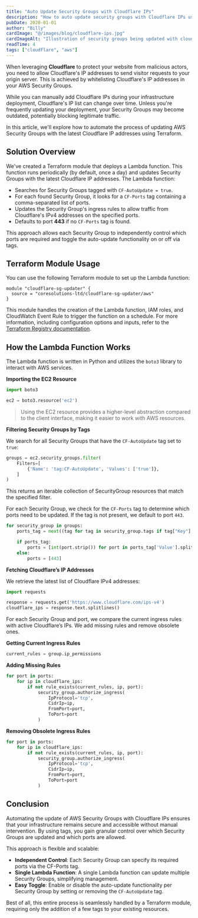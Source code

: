 ```yaml
---
title: "Auto Update Security Groups with Cloudflare IPs"
description: "How to auto update security groups with Cloudflare IPs using AWS Lambda"
pubDate: 2020-01-01
author: "Billy"
cardImage: "@/images/blog/cloudflare-ips.jpg"
cardImageAlt: "Illustration of security groups being updated with cloudflare ips"
readTime: 4
tags: ["cloudflare", "aws"]
---
```


When leveraging **Cloudflare** to protect your website from malicious actors, you need to allow Cloudflare's IP addresses to send visitor requests to your origin server. This is achieved by whitelisting Cloudflare's IP addresses in your AWS Security Groups.

While you can manually add Cloudflare IPs during your infrastructure deployment, Cloudflare's IP list can change over time. Unless you're frequently updating your deployment, your Security Groups may become outdated, potentially blocking legitimate traffic.

In this article, we'll explore how to automate the process of updating AWS Security Groups with the latest Cloudflare IP addresses using Terraform.

## Solution Overview

We've created a Terraform module that deploys a Lambda function. This function runs periodically (by default, once a day) and updates Security Groups with the latest Cloudflare IP addresses. The Lambda function:

- Searches for Security Groups tagged with `CF-AutoUpdate = true`.
- For each found Security Group, it looks for a `CF-Ports` tag containing a comma-separated list of ports.
- Updates the Security Group's ingress rules to allow traffic from Cloudflare's IPv4 addresses on the specified ports.
- Defaults to port **443** if no `CF-Ports` tag is found.

This approach allows each Security Group to independently control which ports are required and toggle the auto-update functionality on or off via tags.

## Terraform Module Usage

You can use the following Terraform module to set up the Lambda function:

```hcl
module "cloudflare-sg-updater" {
  source = "coresolutions-ltd/cloudflare-sg-updater/aws"
}
```

This module handles the creation of the Lambda function, IAM roles, and CloudWatch Event Rule to trigger the function on a schedule. For more information, including configuration options and inputs, refer to the [Terraform Registry documentation](https://registry.terraform.io/modules/coresolutions-ltd/cloudflare-sg-updater/aws/latest).

## How the Lambda Function Works

The Lambda function is written in Python and utilizes the `boto3` library to interact with AWS services.

**Importing the EC2 Resource**

```python
import boto3

ec2 = boto3.resource('ec2')
```

> Using the EC2 resource provides a higher-level abstraction compared to the client interface, making it easier to work with AWS resources.

**Filtering Security Groups by Tags**

We search for all Security Groups that have the `CF-AutoUpdate` tag set to `true`:

```python
groups = ec2.security_groups.filter(
    Filters=[
        {'Name': 'tag:CF-AutoUpdate', 'Values': ['true']},
    ]
)
```

This returns an iterable collection of SecurityGroup resources that match the specified filter.

For each Security Group, we check for the `CF-Ports` tag to determine which ports need to be updated. If the tag is not present, we default to port `443`.

```python
for security_group in groups:
    ports_tag = next((tag for tag in security_group.tags if tag["Key"] == "CF-Ports"), None)

    if ports_tag:
        ports = [int(port.strip()) for port in ports_tag['Value'].split(",")]
    else:
        ports = [443]
```

**Fetching Cloudflare’s IP Addresses**

We retrieve the latest list of Cloudflare IPv4 addresses:

```python
import requests

response = requests.get('https://www.cloudflare.com/ips-v4')
cloudflare_ips = response.text.splitlines()
```

For each Security Group and port, we compare the current ingress rules with active Cloudflare’s IPs. We add missing rules and remove obsolete ones.

**Getting Current Ingress Rules**

```python
current_rules = group.ip_permissions
```

**Adding Missing Rules**

```python
for port in ports:
    for ip in cloudflare_ips:
        if not rule_exists(current_rules, ip, port):
            security_group.authorize_ingress(
                IpProtocol='tcp',
                CidrIp=ip,
                FromPort=port,
                ToPort=port
            )
```

**Removing Obsolete Ingress Rules**

```python
for port in ports:
    for ip in cloudflare_ips:
        if not rule_exists(current_rules, ip, port):
            security_group.authorize_ingress(
                IpProtocol='tcp',
                CidrIp=ip,
                FromPort=port,
                ToPort=port
            )
```

## Conclusion

Automating the update of AWS Security Groups with Cloudflare IPs ensures that your infrastructure remains secure and accessible without manual intervention. By using tags, you gain granular control over which Security Groups are updated and which ports are allowed.

This approach is flexible and scalable:

- **Independent Control**: Each Security Group can specify its required ports via the CF-Ports tag.
- **Single Lambda Function**: A single Lambda function can update multiple Security Groups, simplifying management.
- **Easy Toggle**: Enable or disable the auto-update functionality per Security Group by setting or removing the `CF-AutoUpdate` tag.

Best of all, this entire process is seamlessly handled by a Terraform module, requiring only the addition of a few tags to your existing resources.
